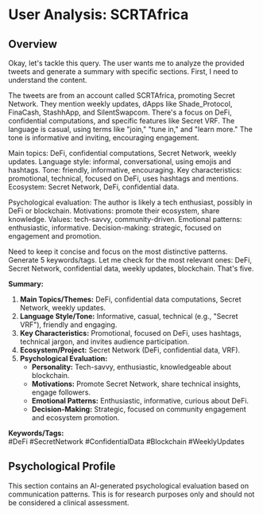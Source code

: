 # User Analysis: SCRTAfrica

## Overview

<think>
Okay, let's tackle this query. The user wants me to analyze the provided tweets and generate a summary with specific sections. First, I need to understand the content.

The tweets are from an account called SCRTAfrica, promoting Secret Network. They mention weekly updates, dApps like Shade_Protocol, FinaCash, StashhApp, and SilentSwapcom. There's a focus on DeFi, confidential computations, and specific features like Secret VRF. The language is casual, using terms like "join," "tune in," and "learn more." The tone is informative and inviting, encouraging engagement.

Main topics: DeFi, confidential computations, Secret Network, weekly updates. Language style: informal, conversational, using emojis and hashtags. Tone: friendly, informative, encouraging. Key characteristics: promotional, technical, focused on DeFi, uses hashtags and mentions. Ecosystem: Secret Network, DeFi, confidential data.

Psychological evaluation: The author is likely a tech enthusiast, possibly in DeFi or blockchain. Motivations: promote their ecosystem, share knowledge. Values: tech-savvy, community-driven. Emotional patterns: enthusiastic, informative. Decision-making: strategic, focused on engagement and promotion.

Need to keep it concise and focus on the most distinctive patterns. Generate 5 keywords/tags. Let me check for the most relevant ones: DeFi, Secret Network, confidential data, weekly updates, blockchain. That's five.
</think>

**Summary:**  
1. **Main Topics/Themes:** DeFi, confidential data computations, Secret Network, weekly updates.  
2. **Language Style/Tone:** Informative, casual, technical (e.g., "Secret VRF"), friendly and engaging.  
3. **Key Characteristics:** Promotional, focused on DeFi, uses hashtags, technical jargon, and invites audience participation.  
4. **Ecosystem/Project:** Secret Network (DeFi, confidential data, VRF).  
5. **Psychological Evaluation:**  
   - **Personality:** Tech-savvy, enthusiastic, knowledgeable about blockchain.  
   - **Motivations:** Promote Secret Network, share technical insights, engage followers.  
   - **Emotional Patterns:** Enthusiastic, informative, curious about DeFi.  
   - **Decision-Making:** Strategic, focused on community engagement and ecosystem promotion.  

**Keywords/Tags:**  
#DeFi #SecretNetwork #ConfidentialData #Blockchain #WeeklyUpdates

## Psychological Profile

This section contains an AI-generated psychological evaluation based on communication patterns. This is for research purposes only and should not be considered a clinical assessment.